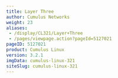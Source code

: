 ```yaml
---
title: Layer Three
author: Cumulus Networks
weight: 23
aliases:
 - /display/CL321/Layer+Three
 - /pages/viewpage.action?pageId=5127021
pageID: 5127021
product: Cumulus Linux
version: 3.2.1
imgData: cumulus-linux-321
siteSlug: cumulus-linux-321
---
```


